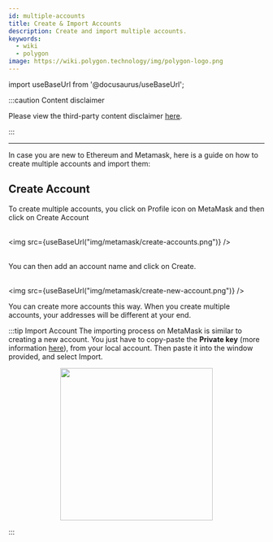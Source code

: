 ```yaml
---
id: multiple-accounts
title: Create & Import Accounts
description: Create and import multiple accounts.
keywords:
  - wiki
  - polygon
image: https://wiki.polygon.technology/img/polygon-logo.png
---
```


import useBaseUrl from '@docusaurus/useBaseUrl';

:::caution Content disclaimer

Please view the third-party content disclaimer [<ins>here</ins>](https://github.com/maticnetwork/matic-docs/blob/master/CONTENT_DISCLAIMER.md).

:::

---

In case you are new to Ethereum and Metamask, here is a guide on how to create multiple accounts and import them:

## Create Account

To create multiple accounts, you click on Profile icon on MetaMask and then click on Create Account<br/><br/>

<img src={useBaseUrl("img/metamask/create-accounts.png")} /><br/><br/>

You can then add an account name and click on Create.<br/><br/>

<img src={useBaseUrl("img/metamask/create-new-account.png")} />

You can create more accounts this way. When you create multiple accounts, your addresses will be different at your end.

:::tip Import Account
The importing process on MetaMask is similar to creating a new account. You just have to copy-paste the **Private key** (more information [<ins>here</ins>](https://metamask.zendesk.com/hc/en-us/articles/360015289632-How-to-export-an-account-s-private-key#:~:text=On%20the%20account%20page%2C%20click,click%20%E2%80%9CConfirm%E2%80%9D%20to%20proceed.)), from your local account. Then paste it into the window provided, and select Import.

<div align="center">
<img width="300" src={useBaseUrl("img/metamask/develop/import-account.png")} />
</div>

:::
